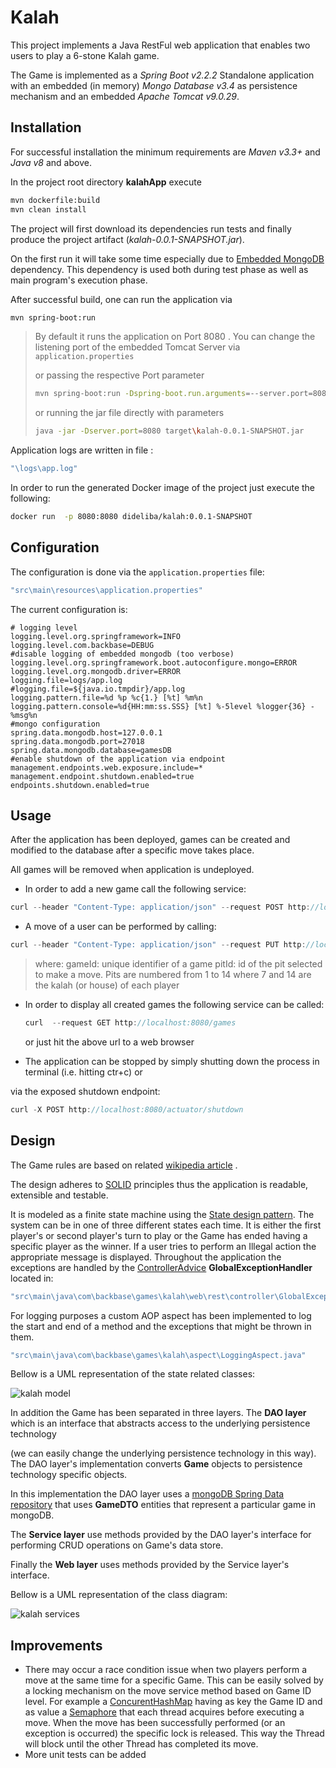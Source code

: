 # Kalah

This project implements a Java RestFul web application that enables two users to play a 6-stone Kalah game.

The Game is  implemented as a *Spring Boot v2.2.2* Standalone application with an  embedded (in memory) *Mongo Database v3.4* as persistence mechanism and an embedded *Apache Tomcat v9.0.29*. 

## Installation

For successful  installation the minimum requirements are *Maven  v3.3+* and *Java v8* and above.

In the project root directory  **kalahApp** execute

```bash
mvn dockerfile:build
mvn clean install
```

The project will first download its dependencies run tests and finally produce the project artifact (*kalah-0.0.1-SNAPSHOT.jar*).

On the first run it will take some time especially due to [Embedded MongoDB](https://github.com/flapdoodle-oss/de.flapdoodle.embed.mongo) dependency. This dependency is used both during test phase as well as main program's execution phase.

After successful build, one can run the application via 

```bash
mvn spring-boot:run
```

> By default it runs the application on Port 8080 . You can change the listening port of the embedded Tomcat Server via `application.properties` 
>
> or passing the respective Port parameter
> 
> ```bash
> mvn spring-boot:run -Dspring-boot.run.arguments=--server.port=8080
> ```
>
>  or  running the jar file directly with parameters
>
> ```bash
> java -jar -Dserver.port=8080 target\kalah-0.0.1-SNAPSHOT.jar
> ```
>

Application logs are written in file :

```bash
"\logs\app.log"
```

In order to run  the  generated Docker image of the project just execute the following:

```bash
docker run  -p 8080:8080 dideliba/kalah:0.0.1-SNAPSHOT

```



## Configuration

The configuration is done via the `application.properties`  file:

```bash
"src\main\resources\application.properties"
```

The current configuration is:

```properties
# logging level
logging.level.org.springframework=INFO
logging.level.com.backbase=DEBUG
#disable logging of embedded mongodb (too verbose)
logging.level.org.springframework.boot.autoconfigure.mongo=ERROR
logging.level.org.mongodb.driver=ERROR 
logging.file=logs/app.log
#logging.file=${java.io.tmpdir}/app.log
logging.pattern.file=%d %p %c{1.} [%t] %m%n
logging.pattern.console=%d{HH:mm:ss.SSS} [%t] %-5level %logger{36} - %msg%n
#mongo configuration
spring.data.mongodb.host=127.0.0.1
spring.data.mongodb.port=27018
spring.data.mongodb.database=gamesDB
#enable shutdown of the application via endpoint
management.endpoints.web.exposure.include=*
management.endpoint.shutdown.enabled=true
endpoints.shutdown.enabled=true
```



## Usage

After the application has been deployed,  games can be created and modified to the database after a specific move takes place.

All games will be removed when application is undeployed.

- In order to add a new game call the following service:

```java
curl --header "Content-Type: application/json" --request POST http://localhost:8080/games
```

- A move of a user can be performed by calling:

```java
curl --header "Content-Type: application/json" --request PUT http://localhost:8080/games/{gameId}/pits/{pitId}
```

> where:
> gameId: unique identifier of a game
> pitId: id of the pit selected to make a move. Pits are numbered from 1 to 14 where 7 and 14 are the 	kalah (or house) of each player

- In order to display all created games the following service can be called:

  ```java
  curl  --request GET http://localhost:8080/games
  ```

  or just hit the above url to a web browser

- The  application can be stopped by simply shutting down the process in terminal (i.e. hitting ctr+c) or

via the exposed shutdown endpoint:

```java
curl -X POST http://localhost:8080/actuator/shutdown  
```



## Design

The Game rules are based on related [wikipedia article](https://en.wikipedia.org/wiki/Kalah) .

The design adheres to [SOLID](https://en.wikipedia.org/wiki/SOLID) principles thus the application is readable, extensible and testable. 

It is modeled as a finite state machine using the [State design pattern](https://en.wikipedia.org/wiki/State_pattern). The system can be in one of three different states each time. It is either  the first player's or second player's turn to play or the Game has ended having a specific player as the winner. If a user tries to perform an Illegal action the appropriate message is displayed. Throughout the application the exceptions are handled by the [ControllerAdvice](https://docs.spring.io/spring/docs/5.2.2.RELEASE/javadoc-api/org/springframework/web/bind/annotation/ControllerAdvice.html) **GlobalExceptionHandler**  located in:  

```bash
"src\main\java\com\backbase\games\kalah\web\rest\controller\GlobalExceptionHandler.java"
```

For logging purposes a custom AOP aspect has been implemented to log the start and end of a method and the exceptions that might be thrown in them. 

```bash
"src\main\java\com\backbase\games\kalah\aspect\LoggingAspect.java"
```



Bellow is a UML representation of the state related classes:

![kalah model](https://user-images.githubusercontent.com/60351395/73185472-cb15fd00-4126-11ea-89b6-fb24fb023f66.png)

In addition the Game has been separated in three layers. The **DAO layer** which is an interface that abstracts access to the underlying persistence technology

(we can easily change the underlying persistence technology in this way). The DAO layer's implementation converts **Game** objects to persistence technology specific objects.

In this implementation the DAO layer uses a [mongoDB Spring Data repository](https://docs.spring.io/spring-data/mongodb/docs/2.2.3.RELEASE/reference/html/#mongo.repositories)  that uses **GameDTO**  entities that represent a particular game in mongoDB. 

The **Service layer** use methods provided by the DAO layer's interface for performing CRUD operations on Game's data store.

Finally the **Web layer** uses  methods provided by the Service layer's interface.

Bellow is a UML representation of the class diagram:

![kalah services](https://user-images.githubusercontent.com/60351395/73185803-6b6c2180-4127-11ea-8de3-602a4710e0dc.png)



## Improvements

- There may occur a race condition issue when  two players  perform a move at the same time for a specific Game. This can be easily solved by a locking mechanism on the move service method based on Game ID level. For example a [ConcurentHashMap](https://docs.oracle.com/javase/8/docs/api/java/util/concurrent/ConcurrentHashMap.html) having as key the Game ID and as value a [Semaphore](https://docs.oracle.com/javase/8/docs/api/java/util/concurrent/Semaphore.html) that each thread acquires before executing a move. When the move has been successfully performed (or an exception is occurred) the specific lock is released. This way the Thread will block until the other Thread has completed its move. 
- More unit tests can be added 
